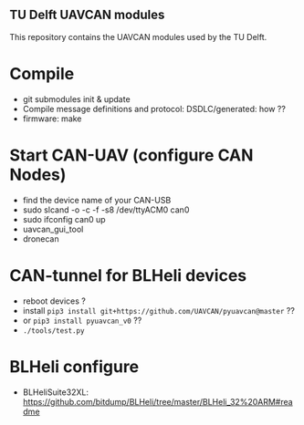 ## TU Delft UAVCAN modules
This repository contains the UAVCAN modules used by the TU Delft.

# Compile
 - git submodules init & update
 - Compile message definitions and protocol: DSDLC/generated:  how ??
 - firmware: make


# Start CAN-UAV (configure CAN Nodes)
 - find the device name of your CAN-USB
 - sudo slcand -o -c -f -s8 /dev/ttyACM0 can0
 - sudo ifconfig can0 up
 - uavcan_gui_tool
 - dronecan
 
# CAN-tunnel for BLHeli devices
 - reboot devices ?
 - install ```pip3 install git+https://github.com/UAVCAN/pyuavcan@master``` ??
 - or ```pip3 install pyuavcan_v0``` ??
 - ```./tools/test.py```

# BLHeli configure
 - BLHeliSuite32XL: https://github.com/bitdump/BLHeli/tree/master/BLHeli_32%20ARM#readme
